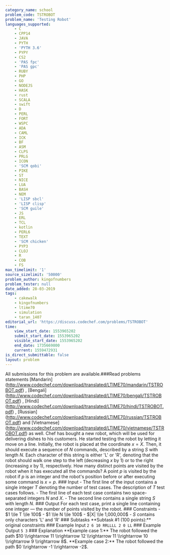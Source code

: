 ```yaml
---
category_name: school
problem_code: TSTROBOT
problem_name: 'Testing Robot'
languages_supported:
    - C
    - CPP14
    - JAVA
    - PYTH
    - 'PYTH 3.6'
    - PYPY
    - CS2
    - 'PAS fpc'
    - 'PAS gpc'
    - RUBY
    - PHP
    - GO
    - NODEJS
    - HASK
    - rust
    - SCALA
    - swift
    - D
    - PERL
    - FORT
    - WSPC
    - ADA
    - CAML
    - ICK
    - BF
    - ASM
    - CLPS
    - PRLG
    - ICON
    - 'SCM qobi'
    - PIKE
    - ST
    - NICE
    - LUA
    - BASH
    - NEM
    - 'LISP sbcl'
    - 'LISP clisp'
    - 'SCM guile'
    - JS
    - ERL
    - TCL
    - kotlin
    - PERL6
    - TEXT
    - 'SCM chicken'
    - PYP3
    - CLOJ
    - R
    - COB
    - FS
max_timelimit: '1'
source_sizelimit: '50000'
problem_author: kingofnumbers
problem_tester: null
date_added: 28-03-2019
tags:
    - cakewalk
    - kingofnumbers
    - ltime70
    - simulation
    - taran_1407
editorial_url: 'https://discuss.codechef.com/problems/TSTROBOT'
time:
    view_start_date: 1553965202
    submit_start_date: 1553965202
    visible_start_date: 1553965202
    end_date: 1735669800
    current: 1559472931
is_direct_submittable: false
layout: problem
---
```

All submissions for this problem are available.\###Read problems statements \[Mandarin\](http://www.codechef.com/download/translated/LTIME70/mandarin/TSTROBOT.pdf) , \[Bengali\](http://www.codechef.com/download/translated/LTIME70/bengali/TSTROBOT.pdf) , \[Hindi\](http://www.codechef.com/download/translated/LTIME70/hindi/TSTROBOT.pdf) , \[Russian\](http://www.codechef.com/download/translated/LTIME70/russian/TSTROBOT.pdf) and \[Vietnamese\](http://www.codechef.com/download/translated/LTIME70/vietnamese/TSTROBOT.pdf) as well. Chef has bought a new robot, which will be used for delivering dishes to his customers. He started testing the robot by letting it move on a line. Initially, the robot is placed at the coordinate $x = X$. Then, it should execute a sequence of $N$ commands, described by a string $S$ with length $N$. Each character of this string is either 'L' or 'R', denoting that the robot should walk one step to the left (decreasing $x$ by $1$) or to the right (increasing $x$ by $1$), respectively. How many distinct points are visited by the robot when it has executed all the commands? A point $p$ is visited by the robot if $p$ is an integer and the robot's position before or after executing some command is $x = p$. ### Input - The first line of the input contains a single integer $T$ denoting the number of test cases. The description of $T$ test cases follows. - The first line of each test case contains two space-separated integers $N$ and $X$. - The second line contains a single string $S$ with length $N$. ### Output For each test case, print a single line containing one integer ― the number of points visited by the robot. ### Constraints - $1 \\le T \\le 100$ - $1 \\le N \\le 100$ - $|X| \\le 1,000,000$ - $S$ contains only characters 'L' and 'R' ### Subtasks \*\*Subtask #1 (100 points):\*\* original constraints ### Example Input ``` 2 6 10 RRLLLL 2 0 LL ``` ### Example Output ``` 5 3 ``` ### Explanation \*\*Example case 1:\*\* The robot followed the path $10 \\rightarrow 11 \\rightarrow 12 \\rightarrow 11 \\rightarrow 10 \\rightarrow 9 \\rightarrow 8$. \*\*Example case 2:\*\* The robot followed the path $0 \\rightarrow -1 \\rightarrow -2$.
